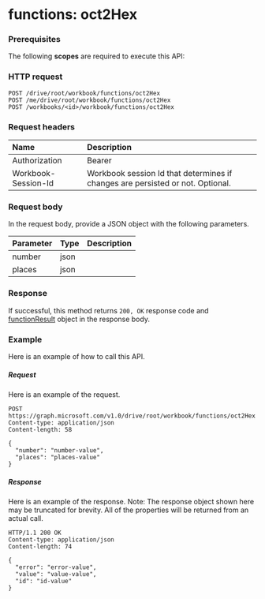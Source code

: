 # functions: oct2Hex


### Prerequisites
The following **scopes** are required to execute this API: 
### HTTP request
<!-- { "blockType": "ignored" } -->
```http
POST /drive/root/workbook/functions/oct2Hex
POST /me/drive/root/workbook/functions/oct2Hex
POST /workbooks/<id>/workbook/functions/oct2Hex

```
### Request headers
| Name       | Description|
|:---------------|:----------|
| Authorization  | Bearer <code>|
| Workbook-Session-Id  | Workbook session Id that determines if changes are persisted or not. Optional.|

### Request body
In the request body, provide a JSON object with the following parameters.

| Parameter	   | Type	|Description|
|:---------------|:--------|:----------|
|number|json||
|places|json||

### Response
If successful, this method returns `200, OK` response code and [functionResult](../resources/functionresult.md) object in the response body.

### Example
Here is an example of how to call this API.
##### Request
Here is an example of the request.
<!-- {
  "blockType": "request",
  "name": "functions_oct2hex"
}-->
```http
POST https://graph.microsoft.com/v1.0/drive/root/workbook/functions/oct2Hex
Content-type: application/json
Content-length: 58

{
  "number": "number-value",
  "places": "places-value"
}
```

##### Response
Here is an example of the response. Note: The response object shown here may be truncated for brevity. All of the properties will be returned from an actual call.
<!-- {
  "blockType": "response",
  "truncated": true,
  "@odata.type": "microsoft.graph.functionResult"
} -->
```http
HTTP/1.1 200 OK
Content-type: application/json
Content-length: 74

{
  "error": "error-value",
  "value": "value-value",
  "id": "id-value"
}
```

<!-- uuid: 8fcb5dbc-d5aa-4681-8e31-b001d5168d79
2015-10-25 14:57:30 UTC -->
<!-- {
  "type": "#page.annotation",
  "description": "functions: oct2Hex",
  "keywords": "",
  "section": "documentation",
  "tocPath": ""
}-->